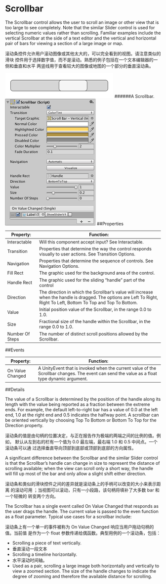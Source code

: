 # Scrollbar

The Scrollbar control allows the user to scroll an image or other view that is too large to see completely. Note that the similar Slider control is used for selecting numeric values rather than scrolling. Familiar examples include the vertical Scrollbar at the side of a text editor and the vertical and horizontal pair of bars for viewing a section of a large image or map.

滚动条控件允许用户滚动图像或其他太大的，可以完全看到的视图。请注意类似的滑块 控件用于选择数字值，而不是滚动。熟悉的例子包括在一个文本编辑器的一侧和垂直和水平 两竖线用于查看较大的图像或地图的一个部分的垂直滚动条。 

![](Main/UI_ScrollbarExample.png)
######A Scrollbar.
![](Main/UI_ScrollBarInspector.png)
##Properties

| Property:	 | Function: |
| -- | -- |
| Interactable	 | Will this component accept input? See Interactable. |
| Transition	 | Properties that determine the way the control responds visually to user actions. See Transition Options. |
| Navigation	 | Properties that determine the sequence of controls. See Navigation Options. |
| Fill Rect	 | The graphic used for the background area of the control. |
| Handle Rect	 | The graphic used for the sliding “handle” part of the control |
| Direction	 | The direction in which the Scrollbar’s value will increase when the handle is dragged. The options are Left To Right, Right To Left, Bottom To Top and Top To Bottom. |
| Value	 | Initial position value of the Scrollbar, in the range 0.0 to 1.0. |
| Size	 | Fractional size of the handle within the Scrollbar, in the range 0.0 to 1.0. |
| Number Of Steps	 | The number of distinct scroll positions allowed by the Scrollbar. |
##Events

| Property:	 | Function: |
| -- | -- |
| On Value Changed	 | A UnityEvent that is invoked when the current value of the Scrollbar changes. The event can send the value as a float type dynamic argument. |
##Details

The value of a Scrollbar is determined by the position of the handle along its length with the value being reported as a fraction between the extreme ends. For example, the default left-to-right bar has a value of 0.0 at the left end, 1.0 at the right end and 0.5 indicates the halfway point. A scrollbar can be oriented vertically by choosing Top To Bottom or Bottom To Top for the Direction property.

滚动条的值是由句柄的位置决定，与正在报告作为极端的两端之间的比例的值。例如， 默认从左到右的栏有一个值为 0.0 最左端，最右端 1.0 和 0.5 中间点。一个滚动条可以通 过选择垂直导向顶部到底部或顶部到底部的方向属性。 

A significant difference between the Scrollbar and the similar Slider control is that the Scrollbar’s handle can change in size to represent the distance of scrolling available; when the view can scroll only a short way, the handle will fill up most of the bar and only allow a slight shift either direction.

滚动条和类似的滑块控件之间的差异就是滚动条上的手柄可以改变的大小来表示距离 的滚动可用 ；当视图可以滚动，只有一小段路，该句柄将填补了大多数 bar 和一个轻微的 转变两个方向。 

The Scrollbar has a single event called On Value Changed that responds as the user drags the handle. The current value is passed to the even function as a float parameter. Typical use cases for a scrollbar include:

滚动条上有一个单一的事件被称为 On Value Changed 响应当用户拖动句柄的值。当前值 是作为一个 float 参数传递给偶函数。典型用例的一个滚动条，包括： 

* Scrolling a piece of text vertically.
* 垂直滚动一段文本
* Scrolling a timeline horizontally.
* 水平滚动时间轴。 
* Used as a pair, scrolling a large image both horizontally and vertically to view a zoomed section. The size of the handle changes to indicate the degree of zooming and therefore the available distance for scrolling.
